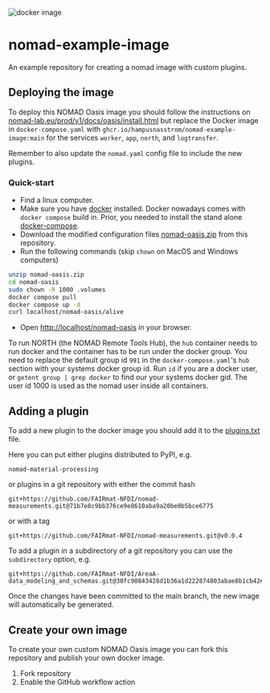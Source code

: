 ![docker image](https://github.com/hampusnasstrom/nomad-example-image/actions/workflows/docker-publish.yml/badge.svg)
# nomad-example-image
An example repository for creating a nomad image with custom plugins.

## Deploying the image

To deploy this NOMAD Oasis image you should follow the instructions on [nomad-lab.eu/prod/v1/docs/oasis/install.html](https://nomad-lab.eu/prod/v1/docs/oasis/install.html) but replace the Docker image in `docker-compose.yaml` with `ghcr.io/hampusnasstrom/nomad-example-image:main` for the services `worker`, `app`, `north`, and `logtransfer`.

Remember to also update the `nomad.yaml` config file to include the new plugins.

### Quick-start

- Find a linux computer.
- Make sure you have [docker](https://docs.docker.com/engine/install/) installed.
Docker nowadays comes with `docker compose` build in. Prior, you needed to
install the stand alone [docker-compose](https://docs.docker.com/compose/install/).
- Download the modified configuration files [nomad-oasis.zip](nomad-oasis.zip) from this repository.
- Run the following commands (skip `chown` on MacOS and Windows computers)


```sh
unzip nomad-oasis.zip
cd nomad-oasis
sudo chown -R 1000 .volumes
docker compose pull
docker compose up -d
curl localhost/nomad-oasis/alive
```

- Open [http://localhost/nomad-oasis](http://localhost/nomad-oasis) in your browser.

To run NORTH (the NOMAD Remote Tools Hub), the `hub` container needs to run docker and
the container has to be run under the docker group. You need to replace the default group
id `991` in the `docker-compose.yaml`'s `hub` section with your systems docker group id.
Run `id` if you are a docker user, or `getent group | grep docker` to find our your
systems docker gid. The user id 1000 is used as the nomad user inside all containers.

## Adding a plugin

To add a new plugin to the docker image you should add it to the [plugins.txt](https://github.com/hampusnasstrom/nomad-example-image/blob/main/plugins.txt) file.

Here you can put either plugins distributed to PyPI, e.g.
```
nomad-material-processing
```
or plugins in a git repository with either the commit hash
```
git+https://github.com/FAIRmat-NFDI/nomad-measurements.git@71b7e8c9bb376ce9e8610aba9a20be0b5bce6775
```
or with a tag
```
git+https://github.com/FAIRmat-NFDI/nomad-measurements.git@v0.0.4
```
To add a plugin in a subdirectory of a git repository you can use the `subdirectory` option, e.g.
```
git+https://github.com/FAIRmat-NFDI/AreaA-data_modeling_and_schemas.git@30fc90843428d1b36a1d222874803abae8b1cb42#subdirectory=PVD/PLD/jeremy_ikz/ikz_pld_plugin
```

Once the changes have been committed to the main branch, the new image will automatically be generated.

## Create your own image

To create your own custom NOMAD Oasis image you can fork this repository and publish your own docker image.
1. Fork repository
2. Enable the GitHub workflow action
